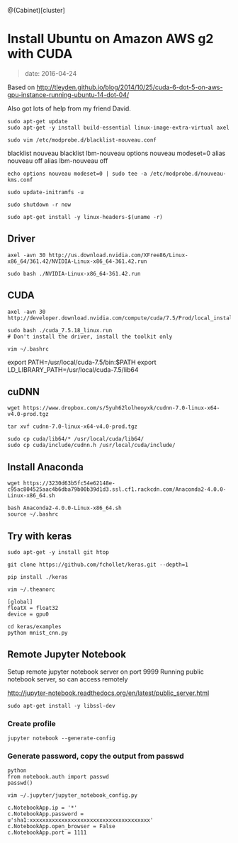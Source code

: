 <!-- toc -->

@(Cabinet)[cluster]

# Install Ubuntu on Amazon AWS g2 with CUDA

> date: 2016-04-24

Based on http://tleyden.github.io/blog/2014/10/25/cuda-6-dot-5-on-aws-gpu-instance-running-ubuntu-14-dot-04/

Also got lots of help from my friend David. 

```
sudo apt-get update 
sudo apt-get -y install build-essential linux-image-extra-virtual axel

sudo vim /etc/modprobe.d/blacklist-nouveau.conf
```
blacklist nouveau
blacklist lbm-nouveau
options nouveau modeset=0
alias nouveau off
alias lbm-nouveau off


```
echo options nouveau modeset=0 | sudo tee -a /etc/modprobe.d/nouveau-kms.conf

sudo update-initramfs -u

sudo shutdown -r now 

sudo apt-get install -y linux-headers-$(uname -r)
```
## Driver
```
axel -avn 30 http://us.download.nvidia.com/XFree86/Linux-x86_64/361.42/NVIDIA-Linux-x86_64-361.42.run

sudo bash ./NVIDIA-Linux-x86_64-361.42.run
```
## CUDA
```
axel -avn 30 http://developer.download.nvidia.com/compute/cuda/7.5/Prod/local_installers/cuda_7.5.18_linux.run

sudo bash ./cuda_7.5.18_linux.run  
# Don't install the driver, install the toolkit only

vim ~/.bashrc
```
export PATH=/usr/local/cuda-7.5/bin:$PATH
export LD_LIBRARY_PATH=/usr/local/cuda-7.5/lib64

## cuDNN
```
wget https://www.dropbox.com/s/5yuh62lolheoyxk/cudnn-7.0-linux-x64-v4.0-prod.tgz

tar xvf cudnn-7.0-linux-x64-v4.0-prod.tgz

sudo cp cuda/lib64/* /usr/local/cuda/lib64/
sudo cp cuda/include/cudnn.h /usr/local/cuda/include/
```

## Install Anaconda
```
wget https://3230d63b5fc54e62148e-c95ac804525aac4b6dba79b00b39d1d3.ssl.cf1.rackcdn.com/Anaconda2-4.0.0-Linux-x86_64.sh

bash Anaconda2-4.0.0-Linux-x86_64.sh
source ~/.bashrc
```

## Try with keras
```
sudo apt-get -y install git htop

git clone https://github.com/fchollet/keras.git --depth=1

pip install ./keras

vim ~/.theanorc

[global]
floatX = float32
device = gpu0

cd keras/examples
python mnist_cnn.py
```

## Remote Jupyter Notebook

Setup remote jupyter notebook server on port 9999
Running public notebook server, so can access remotely

http://jupyter-notebook.readthedocs.org/en/latest/public_server.html

```
sudo apt-get install -y libssl-dev
```

### Create profile
```
jupyter notebook --generate-config
```

### Generate password, copy the output from passwd
```
python
from notebook.auth import passwd
passwd()

vim ~/.jupyter/jupyter_notebook_config.py

c.NotebookApp.ip = '*'
c.NotebookApp.password = u'sha1:xxxxxxxxxxxxxxxxxxxxxxxxxxxxxxxxxxxxxx'
c.NotebookApp.open_browser = False
c.NotebookApp.port = 1111
```


